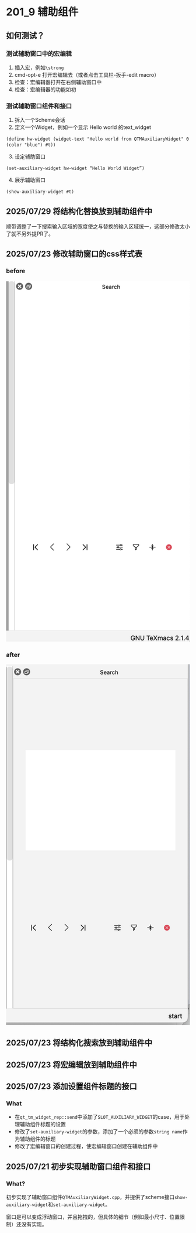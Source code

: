 # 201_9 辅助组件
## 如何测试？
### 测试辅助窗口中的宏编辑
1. 插入宏，例如`\strong`
2. cmd-opt-e 打开宏编辑去（或者点击工具栏-扳手-edit macro）
3. 检查：宏编辑器打开在右侧辅助窗口中
4. 检查：宏编辑器的功能如初

### 测试辅助窗口组件和接口
1. 拆入一个Scheme会话
2. 定义一个Widget，例如一个显示 Hello world 的text_widget
```
(define hw-widget (widget-text "Hello world from QTMAuxiliaryWidget" 0 (color "blue") #t))
```
3. 设定辅助窗口
```
(set-auxiliary-widget hw-widget “Hello World Widget”)
```
4. 展示辅助窗口
```
(show-auxiliary-widget #t)
```
## 2025/07/29 将结构化替换放到辅助组件中
顺带调整了一下搜索输入区域的宽度使之与替换的输入区域统一，这部分修改太小了就不另外提PR了。

## 2025/07/23 修改辅助窗口的css样式表
### before
![before](image/201_9_before.png)

### after
![after](image/201_9_after.png)

## 2025/07/23 将结构化搜索放到辅助组件中

## 2025/07/23 将宏编辑放到辅助组件中
## 2025/07/23 添加设置组件标题的接口
### What
- 在`qt_tm_widget_rep::send`中添加了`SLOT_AUXILIARY_WIDGET`的case，用于处理辅助组件标题的设置
- 修改了`set-auxiliary-widget`的参数，添加了一个必须的参数`string name`作为辅助组件的标题
- 修改了宏编辑窗口的创建过程，使宏编辑窗口创建在辅助组件中


## 2025/07/21 初步实现辅助窗口组件和接口
### What?
初步实现了辅助窗口组件`QTMAuxiliaryWidget.cpp`，并提供了scheme接口`show-auxiliary-widget`和`set-auxiliary-widget`。

窗口是可以变成浮动窗口，并且拖拽的，但具体的细节（例如最小尺寸、位置限制）还没有实现。
